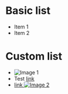# Basic list

- Item 1
- Item 2

# Custom list

- ![Image 1](https://example.net)
- Test [link](https://example.net)
- [link ![Image 2](https://example.net)](https://example.net)
